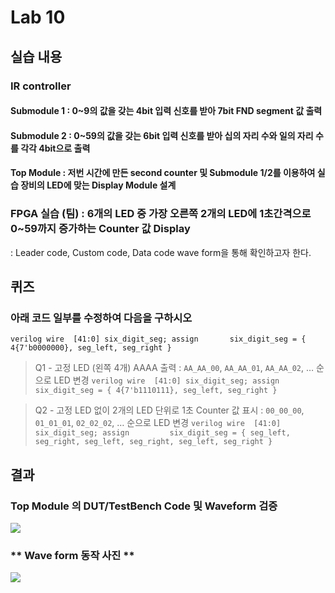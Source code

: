 # Lab 10
## 실습 내용
### **IR controller**
#### **Submodule 1** : 0~9의 값을 갖는 4bit 입력 신호를 받아 7bit FND  segment  값 출력
#### **Submodule 2** : 0~59의 값을 갖는 6bit 입력 신호를 받아 십의 자리 수와 일의 자리 수를 각각 4bit으로 출력
#### **Top Module** : 저번 시간에 만든 second counter  및 Submodule 1/2를 이용하여 실습 장비의 LED에 맞는 Display Module 설계
### FPGA 실습 (팀) : 6개의 LED 중 가장 오른쪽 2개의 LED에 1초간격으로 0~59까지 증가하는 Counter 값 Display
: Leader code, Custom code, Data code  wave form을 통해 확인하고자 한다. 

## 퀴즈 
### 아래 코드 일부를 수정하여 다음을 구하시오
```verilog wire  [41:0] six_digit_seg; assign       six_digit_seg = { 4{7'b0000000}, seg_left, seg_right } ``` 
 > Q1 - 고정 LED (왼쪽 4개) AAAA 출력 : `AA_AA_00`, `AA_AA_01`, `AA_AA_02`, … 순으로 LED 변경
 `verilog wire  [41:0] six_digit_seg; assign       six_digit_seg = { 4{7'b1110111}, seg_left, seg_right }`

> Q2 - 고정 LED 없이 2개의 LED 단위로 1초 Counter 값 표시 : `00_00_00`, `01_01_01`, `02_02_02`, … 순으로 LED 변경
`verilog wire  [41:0] six_digit_seg; assign         six_digit_seg = { seg_left, seg_right, seg_left, seg_right, seg_left, seg_right }`
## 결과
### **Top Module 의 DUT/TestBench Code 및 Waveform 검증**
![](https://github.com/Beakyewon/logic-design/blob/master/practice06/practice06%20wave.PNG)
### ** Wave form 동작 사진 **
![](https://github.com/Beakyewon/logic-design/blob/master/practice06/Quiz.PNG)

<!--stackedit_data:
eyJoaXN0b3J5IjpbNzg1ODk2MTQ1LC0xMTQyMjI2OTMzLDE1Nj
A0MDM0OTgsLTk2NTA4ODA1N119
-->